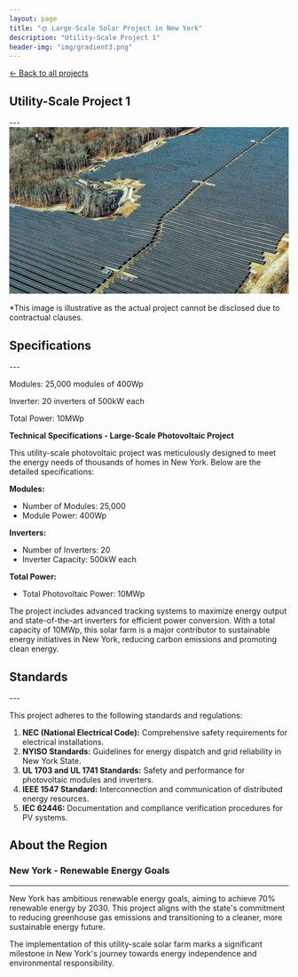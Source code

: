 ```yaml
---
layout: page
title: "🌞 Large-Scale Solar Project in New York"
description: "Utility-Scale Project 1"
header-img: "img/gradient3.png"
---
```


[← Back to all projects](https://laisdallemulle.github.io/projects/)

<h2>Utility-Scale Project 1</h2>
---
<div class="container">
    <div class="row">
      <div class="col-md-8">
        <img src="https://raw.githubusercontent.com/laisdallemulle/laisdallemulle.github.io/main/img/CS-Energy-1024x610.jpg" 
             alt="Illustrative Image of a Solar Project" 
             class="img-fluid">
        <p class="text-muted text-center mt-2">*This image is illustrative as the actual project cannot be disclosed due to contractual clauses.</p>
      </div>
    </div>
</div>

<h2>Specifications</h2>
---

Modules: 25,000 modules of 400Wp

Inverter: 20 inverters of 500kW each

Total Power: 10MWp

**Technical Specifications - Large-Scale Photovoltaic Project**

This utility-scale photovoltaic project was meticulously designed to meet the energy needs of thousands of homes in New York. Below are the detailed specifications:

**Modules:**
- Number of Modules: 25,000
- Module Power: 400Wp

**Inverters:**
- Number of Inverters: 20
- Inverter Capacity: 500kW each

**Total Power:**
- Total Photovoltaic Power: 10MWp

The project includes advanced tracking systems to maximize energy output and state-of-the-art inverters for efficient power conversion. With a total capacity of 10MWp, this solar farm is a major contributor to sustainable energy initiatives in New York, reducing carbon emissions and promoting clean energy.

<h2>Standards</h2>
---

This project adheres to the following standards and regulations:
1. **NEC (National Electrical Code):** Comprehensive safety requirements for electrical installations.
2. **NYISO Standards:** Guidelines for energy dispatch and grid reliability in New York State.
3. **UL 1703 and UL 1741 Standards:** Safety and performance for photovoltaic modules and inverters.
4. **IEEE 1547 Standard:** Interconnection and communication of distributed energy resources.
5. **IEC 62446:** Documentation and compliance verification procedures for PV systems.

<h2>About the Region</h2>

### New York - Renewable Energy Goals

---

New York has ambitious renewable energy goals, aiming to achieve 70% renewable energy by 2030. This project aligns with the state's commitment to reducing greenhouse gas emissions and transitioning to a cleaner, more sustainable energy future.

The implementation of this utility-scale solar farm marks a significant milestone in New York's journey towards energy independence and environmental responsibility.
